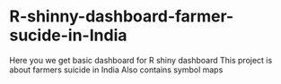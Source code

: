 # R-shinny-dashboard-farmer-sucide-in-India
Here you we get basic dashboard for R shiny dashboard
This project is about farmers suicide in India 
Also contains symbol maps
